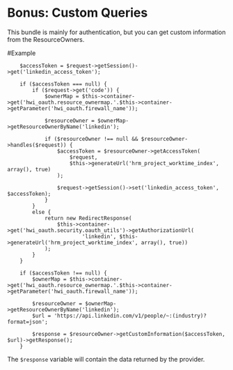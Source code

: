 Bonus: Custom Queries
=======================

This bundle is mainly for authentication, but you can get custom information from the ResourceOwners.

#Example

        $accessToken = $request->getSession()->get('linkedin_access_token');

        if ($accessToken === null) {
            if ($request->get('code')) {
                $ownerMap = $this->container->get('hwi_oauth.resource_ownermap.'.$this->container->getParameter('hwi_oauth.firewall_name'));

                $resourceOwner = $ownerMap->getResourceOwnerByName('linkedin');

                if ($resourceOwner !== null && $resourceOwner->handles($request)) {
                    $accessToken = $resourceOwner->getAccessToken(
                        $request,
                        $this->generateUrl('hrm_project_worktime_index', array(), true)
                    );

                    $request->getSession()->set('linkedin_access_token', $accessToken);
                }
            }
            else {
                return new RedirectResponse(
                    $this->container->get('hwi_oauth.security.oauth_utils')->getAuthorizationUrl(
                            'linkedin', $this->generateUrl('hrm_project_worktime_index', array(), true))
                );
            }
        }

        if ($accessToken !== null) {
            $ownerMap = $this->container->get('hwi_oauth.resource_ownermap.'.$this->container->getParameter('hwi_oauth.firewall_name'));

            $resourceOwner = $ownerMap->getResourceOwnerByName('linkedin');
            $url = 'https://api.linkedin.com/v1/people/~:(industry)?format=json';

            $response = $resourceOwner->getCustomInformation($accessToken, $url)->getResponse();
        }

The `$response` variable will contain the data returned by the provider.